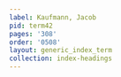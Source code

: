 ```yaml
---
label: Kaufmann, Jacob
pid: term42
pages: '308'
order: '0508'
layout: generic_index_term
collection: index-headings
---
```


